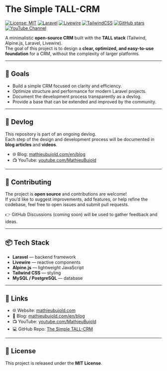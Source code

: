 # The Simple TALL-CRM

[![License: MIT](https://img.shields.io/badge/License-MIT-green.svg)](LICENSE)
[![Laravel](https://img.shields.io/badge/Laravel-12.x-red)](https://laravel.com)
[![Livewire](https://img.shields.io/badge/Livewire-3.x-blue)](https://livewire.laravel.com)
[![TailwindCSS](https://img.shields.io/badge/TailwindCSS-3.x-38bdf8)](https://tailwindcss.com)
[![GitHub stars](https://img.shields.io/github/stars/MathieuBujold/the-tall-crm?style=social)](https://github.com/MathieuBujold/the-tall-crm/stargazers)
[![YouTube Channel](https://img.shields.io/badge/YouTube-Subscribe-red?logo=youtube)](https://www.youtube.com/MathieuBujold)

A minimalistic **open-source CRM** built with the **TALL stack** (Tailwind, Alpine.js, Laravel, Livewire).  
The goal of this project is to design a **clear, optimized, and easy-to-use foundation** for a CRM, without the complexity of larger platforms.

---

## 🚀 Goals
- Build a simple CRM focused on clarity and efficiency.
- Optimize structure and performance for modern Laravel projects.
- Document the development process transparently as a devlog.
- Provide a base that can be extended and improved by the community.

---

## 📖 Devlog
This repository is part of an ongoing devlog.  
Each step of the design and development process will be documented in **blog articles** and **videos**.  

- 🌐 Blog: [mathieubujold.com/en/blog](https://mathieubujold.com/en/blog)  
- 📺 YouTube: [youtube.com/MathieuBujold](https://www.youtube.com/MathieuBujold)  

---

## 🤝 Contributing
The project is **open source** and contributions are welcome!  
If you’d like to suggest improvements, add features, or help refine the codebase, feel free to open issues and submit pull requests.

👉 GitHub Discussions (coming soon) will be used to gather feedback and ideas.

---

## 📦 Tech Stack
- **Laravel** — backend framework
- **Livewire** — reactive components
- **Alpine.js** — lightweight JavaScript
- **Tailwind CSS** — styling
- **MySQL / PostgreSQL** — database

---

## 🔗 Links
- 🌐 Website: [mathieubujold.com](https://mathieubujold.com/en)  
- 📖 Blog: [mathieubujold.com/en/blog](https://mathieubujold.com/en/blog)  
- 📺 YouTube: [youtube.com/MathieuBujold](https://www.youtube.com/MathieuBujold)  
- 💻 GitHub Repo: [The Simple TALL-CRM](https://github.com/MathieuBujold/the-tall-crm)  

---

## 📜 License
This project is released under the **MIT License**.
